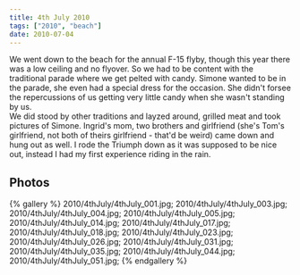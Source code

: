 ```yaml
---
title: 4th July 2010
tags: ["2010", "beach"]
date: 2010-07-04
---
```

We went down to the beach for the annual F-15 flyby, though this year there was a low ceiling and no flyover.  So we had to be content with the traditional parade where we get pelted with candy.  Simone wanted to be in the parade, she even had a special dress for the occasion.  She didn't forsee the repercussions of us getting very little candy when she wasn't standing by us.<br />
We did stood by other traditions and layzed around, grilled meat and took pictures of Simone.  Ingrid's mom, two brothers and girlfriend (she's Tom's girlfriend, not both of theirs girlfriend - that'd be weird) came down and hung out as well.  I rode the Triumph down as it was supposed to be nice out, instead I had my first experience riding in the rain.

## Photos 

{% gallery %} 
2010/4thJuly/4thJuly_001.jpg;
2010/4thJuly/4thJuly_003.jpg;
2010/4thJuly/4thJuly_004.jpg;
2010/4thJuly/4thJuly_005.jpg;
2010/4thJuly/4thJuly_014.jpg;
2010/4thJuly/4thJuly_017.jpg;
2010/4thJuly/4thJuly_018.jpg;
2010/4thJuly/4thJuly_023.jpg;
2010/4thJuly/4thJuly_026.jpg;
2010/4thJuly/4thJuly_031.jpg;
2010/4thJuly/4thJuly_035.jpg;
2010/4thJuly/4thJuly_044.jpg;
2010/4thJuly/4thJuly_051.jpg;
{% endgallery %}
